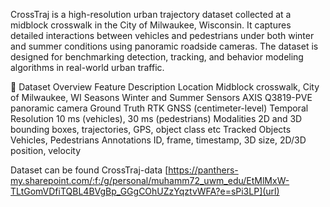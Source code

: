 CrossTraj is a high-resolution urban trajectory dataset collected at a midblock crosswalk in the City of Milwaukee, Wisconsin. It captures detailed interactions between vehicles and pedestrians under both winter and summer conditions using panoramic roadside cameras. The dataset is designed for benchmarking detection, tracking, and behavior modeling algorithms in real-world urban traffic.

📁 Dataset Overview
Feature	Description
Location	Midblock crosswalk, City of Milwaukee, WI
Seasons	Winter and Summer
Sensors	AXIS Q3819-PVE panoramic camera
Ground Truth	RTK GNSS (centimeter-level)
Temporal Resolution	10 ms (vehicles), 30 ms (pedestrians)
Modalities	2D and 3D bounding boxes, trajectories, GPS, object class etc
Tracked Objects	Vehicles, Pedestrians
Annotations	ID, frame, timestamp, 3D size, 2D/3D position, velocity


Dataset can be found CrossTraj-data
[https://panthers-my.sharepoint.com/:f:/g/personal/muhamm72_uwm_edu/EtMlMxW-TLtGomVDfiTQBL4BVgBp_GGgCOhUZzYqztvWFA?e=sPi3LP](url)
